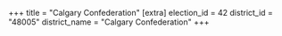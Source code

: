 +++
title = "Calgary Confederation"
[extra]
election_id = 42
district_id = "48005"
district_name = "Calgary Confederation"
+++
